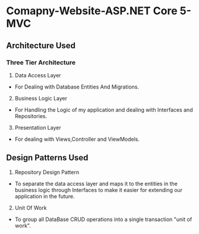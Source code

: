 # Comapny-Website-ASP.NET Core 5-MVC

## Architecture Used
### Three Tier Architecture
1. Data Access Layer
  - For Dealing with Database Entities And Migrations.
2. Business Logic Layer
  - For Handling the Logic of my application and dealing with Interfaces and Repositories.
3. Presentation Layer
  - For dealing with Views,Controller and ViewModels. 

## Design Patterns Used
1. Repository Design Pattern
  -  To separate the data access layer and maps it to the entities in the business logic through Interfaces to make it easier for extending our application in the future.
2. Unit Of Work
  - To group all DataBase CRUD operations into a single transaction "unit of work".
